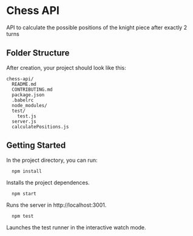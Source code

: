 # Chess API

API to calculate the possible positions of the knight piece after exactly 2 turns

## Folder Structure

After creation, your project should look like this:

```
chess-api/
  README.md
  CONTRIBUTING.md
  package.json
  .babelrc
  node_modules/
  test/
    test.js
  server.js
  calculatePositions.js
```

## Getting Started

In the project directory, you can run:

```
  npm install
```

Installs the project dependences.

```
  npm start
```

Runs the server in http://localhost:3001.

```
  npm test
```

Launches the test runner in the interactive watch mode.